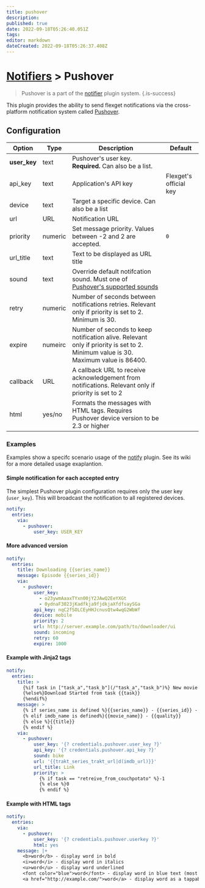 ```yaml
---
title: pushover
description: 
published: true
date: 2022-09-18T05:26:40.051Z
tags: 
editor: markdown
dateCreated: 2022-09-18T05:26:37.408Z
---
```


# [Notifiers](/Plugins/Notifiers) > Pushover
> Pushover is a part of the [notifier](/Plugins/Notifiers) plugin system.
{.is-success}



This plugin provides the ability to send flexget notifications via the cross-platform notification system called [Pushover](https://pushover.net/apps/clone/Flexget).

## Configuration

| Option |Type|  Description | Default |
| --- | ---| --- |---|
| **user_key**| text| Pushover's user key. **Required.** Can also be a list.
| api_key| text| Application's API key| Flexget's official key|
|device|text|Target a specific device. Can also be a list|
|url|URL|Notification URL | 
|priority|numeric| Set message priority. Values between -2 and 2 are accepted.| `0`|
|url_title|text|Text to be displayed as URL title 
|sound|text|Override default notifcation sound. Must one of [Pushover's supported sounds](https://pushover.net/api#sounds)
|retry|numeric|Number of seconds between notifications retries. Relevant only if priority is set to 2. Minimum is 30.
|expire|numeirc|Number of seconds to keep notification alive. Relevant only if priority is set to 2. Minimum value is 30. Maximum value is 86400.
|callback|URL|A callback URL to receive acknowledgement from notifications. Relevant only if priority is set to 2
|html|yes/no|Formats the messages with HTML tags. Requires Pushover device version to be 2.3 or higher

### Examples

Examples show a specifc scenario usage of the [notify](/Plugins/notify) plugin. See its wiki for a more detailed usage exaplantion.

#### Simple notification for each accepted entry
The simplest Pushover plugin configuration requires only the user key (`user_key`). This will broadcast the notification to all registered devices.

```yaml
notify:
  entries:
    via:
      - pushover:
          user_key: USER_KEY
```

#### More advanced version
```yaml
notify:
  entries:
    title: Downloading {{series_name}}
    message: Episode {{series_id}}
    via:
      - pushover:
          user_key: 
            - o23ywmAaaxTYxn00jY2JAwQ2EeYXGt    
            - 0ydnaF3023jKadfkja9fjdkjaXfdfsaySGa
          api_key: nqC2fSOLCEyHHJcnusQtw4wqG2WbWf
          device: mobile
          priority: 2
          url: http://server.example.com/path/to/downloader/ui
          sound: incoming
          retry: 60
          expire: 1000
```

#### Example with Jinja2 tags
```yaml
notify:
  entries:
    title: >
      {%if task in ["task_a","task_b"](/"task_a","task_b")%} New movie added to queue
      {%else%}Download Started from task {{task}}
      {%endif%}
    message: >
      {% if series_name is defined %}{{series_name}} - {{series_id}} - {{trakt_ep_name}} - {{quality|d('')}}
      {% elif imdb_name is defined%}{{movie_name}} - {{quality}}
      {% else %}{{title}}
      {% endif %}
    via:
      - pushover:
          user_key: '{? credentials.pushover.user_key ?}'
          api_key: '{? credentials.pushover.api_key ?}'
          sound: bike
          url: '{{trakt_series_trakt_url|d(imdb_url)}}'
          url_title: Link
          priority: >
            {% if task == "retreive_from_couchpotato" %}-1
            {% else %}0
            {% endif %}
```
#### Example with HTML tags
```yaml
notify:
  entries:
    via:
      - pushover:
          user_key: '{? credentials.pushover.userkey ?}'
          html: yes
    message: |+
      <b>word</b> - display word in bold
      <i>word</i> - display word in italics
      <u>word</u> - display word underlined
      <font color="blue">word</font> - display word in blue text (most colors and   hex codes permitted)
      <a href="http://example.com/">word</a> - display word as a tappable link to http://example.com/
```